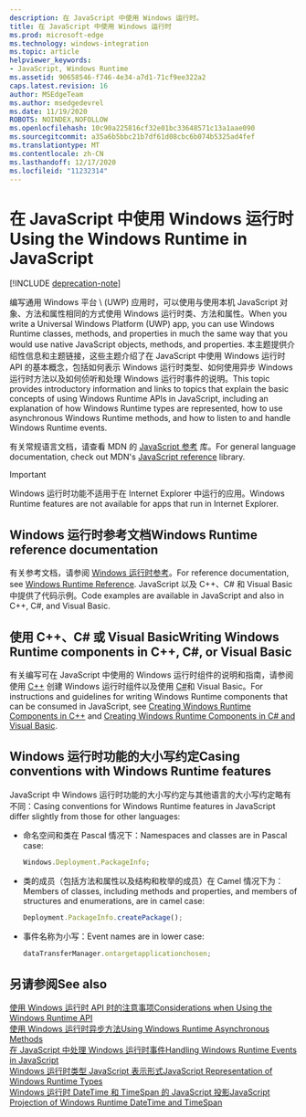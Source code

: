 ```yaml
---
description: 在 JavaScript 中使用 Windows 运行时。
title: 在 JavaScript 中使用 Windows 运行时
ms.prod: microsoft-edge
ms.technology: windows-integration
ms.topic: article
helpviewer_keywords:
- JavaScript, Windows Runtime
ms.assetid: 90658546-f746-4e34-a7d1-71cf9ee322a2
caps.latest.revision: 16
author: MSEdgeTeam
ms.author: msedgedevrel
ms.date: 11/19/2020
ROBOTS: NOINDEX,NOFOLLOW
ms.openlocfilehash: 10c90a225816cf32e01bc33648571c13a1aae090
ms.sourcegitcommit: a35a6b5bbc21b7df61d08cbc6b074b5325ad4fef
ms.translationtype: MT
ms.contentlocale: zh-CN
ms.lasthandoff: 12/17/2020
ms.locfileid: "11232314"
---
```

# <span data-ttu-id="00a82-103">在 JavaScript 中使用 Windows 运行时</span><span class="sxs-lookup"><span data-stu-id="00a82-103">Using the Windows Runtime in JavaScript</span></span>  

[!INCLUDE [deprecation-note](../includes/legacy-edge-note.md)]  

<span data-ttu-id="00a82-104">编写通用 Windows 平台 \ (UWP\) 应用时，可以使用与使用本机 JavaScript 对象、方法和属性相同的方式使用 Windows 运行时类、方法和属性。</span><span class="sxs-lookup"><span data-stu-id="00a82-104">When you write a Universal Windows Platform \(UWP\) app, you can use Windows Runtime classes, methods, and properties in much the same way that you would use native JavaScript objects, methods, and properties.</span></span>  <span data-ttu-id="00a82-105">本主题提供介绍性信息和主题链接，这些主题介绍了在 JavaScript 中使用 Windows 运行时 API 的基本概念，包括如何表示 Windows 运行时类型、如何使用异步 Windows 运行时方法以及如何侦听和处理 Windows 运行时事件的说明。</span><span class="sxs-lookup"><span data-stu-id="00a82-105">This topic provides introductory information and links to topics that explain the basic concepts of using Windows Runtime APIs in JavaScript, including an explanation of how Windows Runtime types are represented, how to use asynchronous Windows Runtime methods, and how to listen to and handle Windows Runtime events.</span></span>  

<span data-ttu-id="00a82-106">有关常规语言文档，请查看 MDN 的 [JavaScript 参考][MDNJavascriptReference] 库。</span><span class="sxs-lookup"><span data-stu-id="00a82-106">For general language documentation, check out MDN's [JavaScript reference][MDNJavascriptReference] library.</span></span>  

> [!IMPORTANT]
> <span data-ttu-id="00a82-107">Windows 运行时功能不适用于在 Internet Explorer 中运行的应用。</span><span class="sxs-lookup"><span data-stu-id="00a82-107">Windows Runtime features are not available for apps that run in Internet Explorer.</span></span>  

## <span data-ttu-id="00a82-108">Windows 运行时参考文档</span><span class="sxs-lookup"><span data-stu-id="00a82-108">Windows Runtime reference documentation</span></span>  

<span data-ttu-id="00a82-109">有关参考文档，请参阅 [Windows 运行时参考][UwpApiIndex]。</span><span class="sxs-lookup"><span data-stu-id="00a82-109">For reference documentation, see [Windows Runtime Reference][UwpApiIndex].</span></span>  <span data-ttu-id="00a82-110">JavaScript 以及 C++、C# 和 Visual Basic 中提供了代码示例。</span><span class="sxs-lookup"><span data-stu-id="00a82-110">Code examples are available in JavaScript and also in C++, C#, and Visual Basic.</span></span>  

## <span data-ttu-id="00a82-111">使用 C++、C# 或 Visual Basic</span><span class="sxs-lookup"><span data-stu-id="00a82-111">Writing Windows Runtime components in C++, C#, or Visual Basic</span></span>  

<span data-ttu-id="00a82-112">有关编写可在 JavaScript 中使用的 Windows 运行时组件的说明和指南，请参阅使用 [C++][WindowsUwpWinrtCpp] 创建 Windows 运行时组件以及使用 [C#][WindowsUwpWinrtCsharpVb]和 Visual Basic。</span><span class="sxs-lookup"><span data-stu-id="00a82-112">For instructions and guidelines for writing Windows Runtime components that can be consumed in JavaScript, see [Creating Windows Runtime Components in C++][WindowsUwpWinrtCpp] and [Creating Windows Runtime Components in C# and Visual Basic][WindowsUwpWinrtCsharpVb].</span></span>  

## <span data-ttu-id="00a82-113">Windows 运行时功能的大小写约定</span><span class="sxs-lookup"><span data-stu-id="00a82-113">Casing conventions with Windows Runtime features</span></span>  

<span data-ttu-id="00a82-114">JavaScript 中 Windows 运行时功能的大小写约定与其他语言的大小写约定略有不同：</span><span class="sxs-lookup"><span data-stu-id="00a82-114">Casing conventions for Windows Runtime features in JavaScript differ slightly from those for other languages:</span></span>  

*   <span data-ttu-id="00a82-115">命名空间和类在 Pascal 情况下：</span><span class="sxs-lookup"><span data-stu-id="00a82-115">Namespaces and classes are in Pascal case:</span></span>  
    
    ```javascript
    Windows.Deployment.PackageInfo;
    ```  
    
*   <span data-ttu-id="00a82-116">类的成员（包括方法和属性以及结构和枚举的成员）在 Camel 情况下为：</span><span class="sxs-lookup"><span data-stu-id="00a82-116">Members of classes, including methods and properties, and members of structures and enumerations, are in camel case:</span></span>  
    
    ```javascript
    Deployment.PackageInfo.createPackage();
    ```  
    
*   <span data-ttu-id="00a82-117">事件名称为小写：</span><span class="sxs-lookup"><span data-stu-id="00a82-117">Event names are in lower case:</span></span>  
    
    ```javascript
    dataTransferManager.ontargetapplicationchosen;
    ```  

## <span data-ttu-id="00a82-118">另请参阅</span><span class="sxs-lookup"><span data-stu-id="00a82-118">See also</span></span>  

[<span data-ttu-id="00a82-119">使用 Windows 运行时 API 时的注意事项</span><span class="sxs-lookup"><span data-stu-id="00a82-119">Considerations when Using the Windows Runtime API</span></span>][WindowsRuntimeConsiderationsApi]  
[<span data-ttu-id="00a82-120">使用 Windows 运行时异步方法</span><span class="sxs-lookup"><span data-stu-id="00a82-120">Using Windows Runtime Asynchronous Methods</span></span>][WindowsRuntimeAsynchronousMethods]   
[<span data-ttu-id="00a82-121">在 JavaScript 中处理 Windows 运行时事件</span><span class="sxs-lookup"><span data-stu-id="00a82-121">Handling Windows Runtime Events in JavaScript</span></span>][WindowsRuntimeEventsJavascript]   
[<span data-ttu-id="00a82-122">Windows 运行时类型 JavaScript 表示形式</span><span class="sxs-lookup"><span data-stu-id="00a82-122">JavaScript Representation of Windows Runtime Types</span></span>][WindowsRuntimeJavascriptTypes]   
[<span data-ttu-id="00a82-123">Windows 运行时 DateTime 和 TimeSpan 的 JavaScript 投影</span><span class="sxs-lookup"><span data-stu-id="00a82-123">JavaScript Projection of Windows Runtime DateTime and TimeSpan</span></span>][WindowsRuntimeDatetimeTimespan]  

<!-- links  -->  

[WindowsRuntimeConsiderationsApi]: ./considerations-when-using-the-windows-runtime-api.md "使用 Windows 运行时 API 的注意事项 |Microsoft Docs"  
[WindowsRuntimeEventsJavascript]: ./handling-windows-runtime-events-in-javascript.md "在 JavaScript 中处理 Windows 运行时事件 |Microsoft Docs"  
[WindowsRuntimeJavascriptTypes]: ./javascript-representation-of-windows-runtime-types.md "Windows 运行时类型的 JavaScript 表示形式 |Microsoft Docs"  
[WindowsRuntimeAsynchronousMethods]: ./using-windows-runtime-asynchronous-methods.md "使用 Windows 运行时异步方法 |Microsoft Docs"  
[WindowsRuntimeDatetimeTimespan]: ./windows-runtime-datetime-and-timespan-representations.md "Windows 运行时 DateTime 和 TimeSpan 表示形式 |Microsoft Docs"  

[UwpApiIndex]: /uwp/api/index "Windows UWP 命名空间 |Microsoft Docs"  
[WindowsUwpWinrtCpp]: /windows/uwp/winrt-components/creating-windows-runtime-components-in-cpp "使用 C++/CX 的 Windows 运行时组件 |Microsoft Docs"  
[WindowsUwpWinrtCsharpVb]: /windows/uwp/winrt-components/creating-windows-runtime-components-in-csharp-and-visual-basic "使用 C# 和 Visual Basic 的 Windows 运行时组件 |Microsoft Docs"  

[MDNJavascriptReference]: https://developer.mozilla.org/docs/Web/JavaScript/Reference "JavaScript 参考 |MDN"  
